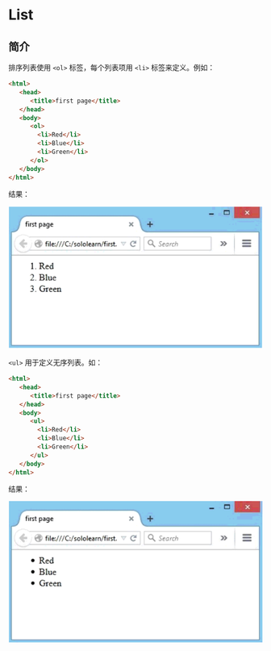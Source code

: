 # List

## 简介

排序列表使用 `<ol>` 标签，每个列表项用 `<li>` 标签来定义。例如：

```html
<html>
   <head>
      <title>first page</title>
   </head>
   <body>
      <ol>
        <li>Red</li>
        <li>Blue</li>
        <li>Green</li>
      </ol>  
   </body>
</html>
```

结果：

![order list](images/2020-02-29-11-18-05.png)

`<ul>` 用于定义无序列表。如：

```html
<html>
   <head>
      <title>first page</title>
   </head>
   <body>
      <ul>
        <li>Red</li>
        <li>Blue</li>
        <li>Green</li>
      </ul>  
   </body>
</html>
```

结果：

![unorder list](images/2020-02-29-11-19-31.png)

